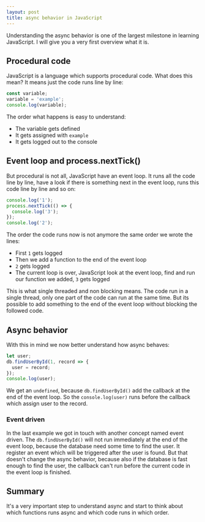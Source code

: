 ```yaml
---
layout: post
title: async behavior in JavaScript
---
```


Understanding the async behavior is one of the largest milestone in learning JavaScript. I will give you a very first overview what it is.
<!--more-->

## Procedural code

JavaScript is a language which supports procedural code. What does this mean? It means just the code runs line by line:

```javascript
const variable;
variable = 'example';
console.log(variable);
```

The order what happens is easy to understand:

* The variable gets defined
* It gets assigned with `example`
* It gets logged out to the console

## Event loop and process.nextTick()

But procedural is not all, JavaScript have an event loop. It runs all the code line by line, have a look if there is something next in the event loop, runs this code line by line and so on:

```javascript
console.log('1');
process.nextTick(() => {
  console.log('3');
});
console.log('2');
```

The order the code runs now is not anymore the same order we wrote the lines:

* First `1` gets logged
* Then we add a function to the end of the event loop
* `2` gets logged
* The current loop is over, JavaScript look at the event loop, find and run our
  function we added, `3` gets logged

This is what single threaded and non blocking means. The code run in a single thread, only one part of the code can run at the same time. But its possible to add something to the end of the event loop without blocking the followed code.

## Async behavior

With this in mind we now better understand how async behaves:

```javascript
let user;
db.findUserById(1, record => {
  user = record;
});
console.log(user);
```

We get an `undefined`, because `db.findUserById()` add the callback at the end of the event loop. So the `console.log(user)` runs before the callback which assign user to the record.

### Event driven

In the last example we got in touch with another concept named event driven. The `db.findUserById()` will not run immediately at the end of the event loop, because the database need some time to find the user. It register an event which will be triggered after the user is found. But that doesn't change the async behavior, because also if the database is fast enough to find the user, the callback can't run before the current code in the event loop is finished.

## Summary

It's a very important step to understand async and start to think about which functions runs async and which code runs in which order.
